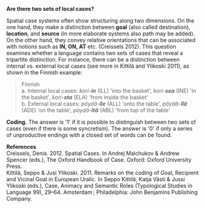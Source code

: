 **Are there two sets of local cases?**

Spatial case systems often show structuring along two dimensions. On the one hand, they make a distinction between **goal** (also called destination), **location**, and **source** (in more elaborate systems also path may be added). On the other hand, they convey relative orientations that can be associated with notions such as **IN, ON, AT** etc. (Creissels 2012). This question examines whether a language contains two sets of cases that reveal a tripartite distinction. For instance, there can be a distinction between internal vs. external local cases (see more in Kittilä and Ylikoski 2011), as shown in the Finnish example:

>Finnish<br/>
>a. Internal local cases: *kori-**in*** (ILL) 'into the basket', *kori-**ssa*** (INE) 'in the basket', *kori-**sta*** (ELA) 'from inside the basket'<br/>
>b. External local cases: *pöydä-**lle*** (ALL) 'onto the table', *pöydä-**llä*** (ADE) 'on the table', *pöydä-**ltä*** (ABL) 'from top of the table'

**Coding.** The answer is '1' if it is possible to distinguish between two sets of cases (even if there is some syncretism). The answer is '0' if only a series of unproductive endings with a closed set of words can be found.

**References**<br/>
Creissels, Denis. 2012. Spatial Cases. In Andrej Malchukov & Andrew Spencer (eds.), The Oxford Handbook of Case. Oxford: Oxford University Press.<br/>
Kittilä, Seppo & Jusi Ylikoski. 2011. Remarks on the coding of Goal, Recipient and Vicinal Goal in European Uralic. In Seppo Kittilä, Katja Västi & Jussi Ylikoski (eds.), Case, Animacy and Semantic Roles (Typological Studies in Language 99), 29–64. Amsterdam ; Philadelphia: John Benjamins Publishing Company.
